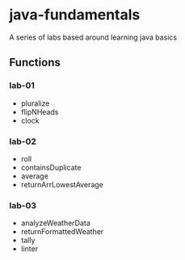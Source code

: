 # java-fundamentals

A series of labs based around learning java basics

## Functions

### lab-01

- pluralize
- flipNHeads
- clock

### lab-02

- roll
- containsDuplicate
- average
- returnArrLowestAverage

### lab-03

- analyzeWeatherData
- returnFormattedWeather
- tally
- linter
